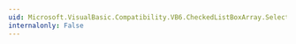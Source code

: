 ```yaml
---
uid: Microsoft.VisualBasic.Compatibility.VB6.CheckedListBoxArray.SelectedValueChanged
internalonly: False
---
```

